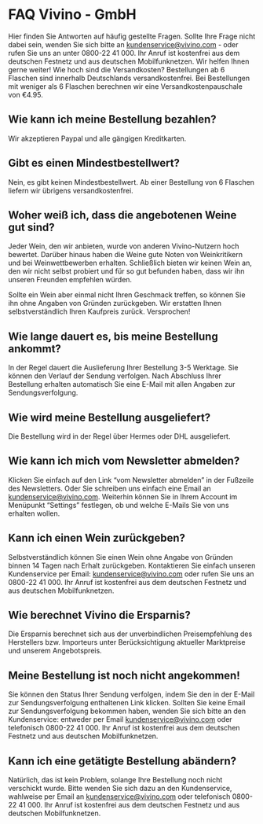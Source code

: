   # FAQ Vivino - GmbH
  Hier finden Sie Antworten auf häufig gestellte Fragen. Sollte Ihre Frage nicht dabei sein, wenden Sie sich bitte an kundenservice@vivino.com - oder rufen Sie uns an unter 0800-22 41 000. Ihr Anruf ist kostenfrei aus dem deutschen Festnetz und aus deutschen Mobilfunknetzen. Wir helfen Ihnen gerne weiter!
  Wie hoch sind die Versandkosten?
Bestellungen ab 6 Flaschen sind innerhalb Deutschlands versandkostenfrei. Bei Bestellungen mit weniger als 6 Flaschen berechnen wir eine Versandkostenpauschale von €4.95.

 

## Wie kann ich meine Bestellung bezahlen?

Wir akzeptieren Paypal und alle gängigen Kreditkarten.

 

## Gibt es einen Mindestbestellwert?

Nein, es gibt keinen Mindestbestellwert. Ab einer Bestellung von 6 Flaschen liefern wir übrigens versandkostenfrei.

 

## Woher weiß ich, dass die angebotenen Weine gut sind?

Jeder Wein, den wir anbieten, wurde von anderen Vivino-Nutzern hoch bewertet. Darüber hinaus haben die Weine gute Noten von Weinkritikern und bei Weinwettbewerben erhalten. Schließlich bieten wir keinen Wein an, den wir nicht selbst probiert und für so gut befunden haben, dass wir ihn unseren Freunden empfehlen würden.

Sollte ein Wein aber einmal nicht Ihren Geschmack treffen, so können Sie ihn ohne Angaben von Gründen zurückgeben. Wir erstatten Ihnen selbstverständlich Ihren Kaufpreis zurück. Versprochen!

 

## Wie lange dauert es, bis meine Bestellung ankommt?

In der Regel dauert die Auslieferung Ihrer Bestellung 3-5 Werktage. Sie können den Verlauf der Sendung verfolgen. Nach Abschluss Ihrer Bestellung erhalten automatisch Sie eine E-Mail mit allen Angaben zur Sendungsverfolgung.

 

## Wie wird meine Bestellung ausgeliefert?

Die Bestellung wird in der Regel über Hermes oder DHL ausgeliefert.

 

## Wie kann ich mich vom Newsletter abmelden?

Klicken Sie einfach auf den Link “vom Newsletter abmelden” in der Fußzeile des Newsletters. Oder Sie schreiben uns einfach eine Email an kundenservice@vivino.com. Weiterhin können Sie in Ihrem Account im Menüpunkt “Settings” festlegen, ob und welche E-Mails Sie von uns erhalten wollen.

 

## Kann ich einen Wein zurückgeben?

Selbstverständlich können Sie einen Wein ohne Angabe von Gründen binnen 14 Tagen nach Erhalt zurückgeben. Kontaktieren Sie einfach unseren Kundenservice per Email: kundenservice@vivino.com oder rufen Sie uns an 0800-22 41 000. Ihr Anruf ist kostenfrei aus dem deutschen Festnetz und aus deutschen Mobilfunknetzen.

 

## Wie berechnet Vivino die Ersparnis?

Die Ersparnis berechnet sich aus der unverbindlichen Preisempfehlung des Herstellers bzw. Importeurs unter Berücksichtigung aktueller Marktpreise und unserem Angebotspreis.

 

## Meine Bestellung ist noch nicht angekommen!

Sie können den Status Ihrer Sendung verfolgen, indem Sie den in der E-Mail zur Sendungsverfolgung enthaltenen Link klicken. Sollten Sie keine Email zur Sendungsverfolgung bekommen haben, wenden Sie sich bitte an den Kundenservice: entweder per Email kundenservice@vivino.com oder telefonisch 0800-22 41 000. Ihr Anruf ist kostenfrei aus dem deutschen Festnetz und aus deutschen Mobilfunknetzen.

 

## Kann ich eine getätigte Bestellung abändern?

Natürlich, das ist kein Problem, solange Ihre Bestellung noch nicht verschickt wurde. Bitte wenden Sie sich dazu an den Kundenservice, wahlweise per Email an kundenservice@vivino.com oder telefonisch 0800-22 41 000. Ihr Anruf ist kostenfrei aus dem deutschen Festnetz und aus deutschen Mobilfunknetzen.
